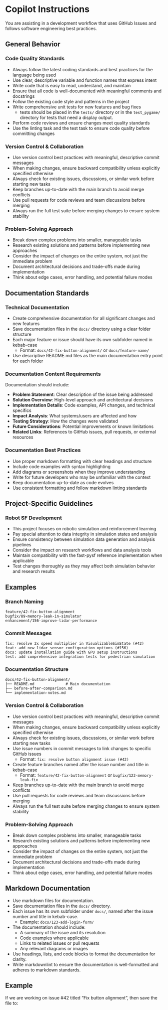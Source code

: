 # Copilot Instructions

You are assisting in a development workflow that uses GitHub Issues and follows software engineering best practices.

## General Behavior

### Code Quality Standards

- Always follow the latest coding standards and best practices for the language being used
- Use clear, descriptive variable and function names that express intent
- Write code that is easy to read, understand, and maintain
- Ensure that all code is well-documented with meaningful comments and docstrings
- Follow the existing code style and patterns in the project
- Write comprehensive unit tests for new features and bug fixes
  - tests should be placed in the `tests/` directory or in the `test_pygame/` directory for tests that need a display output.
- Perform code reviews and ensure changes meet quality standards
- Use the linting task and the test task to ensure code quality before committing changes

### Version Control & Collaboration

- Use version control best practices with meaningful, descriptive commit messages
- When making changes, ensure backward compatibility unless explicitly specified otherwise
- Always check for existing issues, discussions, or similar work before starting new tasks
- Keep branches up-to-date with the main branch to avoid merge conflicts
- Use pull requests for code reviews and team discussions before merging
- Always run the full test suite before merging changes to ensure system stability

### Problem-Solving Approach

- Break down complex problems into smaller, manageable tasks
- Research existing solutions and patterns before implementing new approaches
- Consider the impact of changes on the entire system, not just the immediate problem
- Document architectural decisions and trade-offs made during implementation
- Think about edge cases, error handling, and potential failure modes

## Documentation Standards

### Technical Documentation

- Create comprehensive documentation for all significant changes and new features
- Save documentation files in the `docs/` directory using a clear folder structure
- Each major feature or issue should have its own subfolder named in kebab-case
  - Format: `docs/42-fix-button-alignment/` or `docs/feature-name/`
- Use descriptive README.md files as the main documentation entry point for each folder

### Documentation Content Requirements

Documentation should include:
- **Problem Statement**: Clear description of the issue being addressed
- **Solution Overview**: High-level approach and architectural decisions
- **Implementation Details**: Code examples, API changes, and technical specifics
- **Impact Analysis**: What systems/users are affected and how
- **Testing Strategy**: How the changes were validated
- **Future Considerations**: Potential improvements or known limitations
- **Related Links**: References to GitHub issues, pull requests, or external resources

### Documentation Best Practices

- Use proper markdown formatting with clear headings and structure
- Include code examples with syntax highlighting
- Add diagrams or screenshots when they improve understanding
- Write for future developers who may be unfamiliar with the context
- Keep documentation up-to-date as code evolves
- Use consistent formatting and follow markdown linting standards

## Project-Specific Guidelines

### Robot SF Development

- This project focuses on robotic simulation and reinforcement learning
- Pay special attention to data integrity in simulation states and analysis
- Ensure consistency between simulation data generation and analysis pipelines
- Consider the impact on research workflows and data analysis tools
- Maintain compatibility with the fast-pysf reference implementation when applicable
- Test changes thoroughly as they may affect both simulation behavior and research results

## Examples

### Branch Naming

```
feature/42-fix-button-alignment
bugfix/89-memory-leak-in-simulator
enhancement/156-improve-lidar-performance
```

### Commit Messages

```
fix: resolve 2x speed multiplier in VisualizableSimState (#42)
feat: add new lidar sensor configuration options (#156)
docs: update installation guide with GPU setup instructions
test: add comprehensive integration tests for pedestrian simulation
```

### Documentation Structure

```
docs/42-fix-button-alignment/
├── README.md              # Main documentation
├── before-after-comparison.md
└── implementation-notes.md
```

### Version Control & Collaboration
- Use version control best practices with meaningful, descriptive commit messages
- When making changes, ensure backward compatibility unless explicitly specified otherwise
- Always check for existing issues, discussions, or similar work before starting new tasks
- Use issue numbers in commit messages to link changes to specific GitHub issues
  - Format: `fix: resolve button alignment issue (#42)`
- Create feature branches named after the issue number and title in kebab-case
  - Format: `feature/42-fix-button-alignment` or `bugfix/123-memory-leak-fix`
- Keep branches up-to-date with the main branch to avoid merge conflicts
- Use pull requests for code reviews and team discussions before merging
- Always run the full test suite before merging changes to ensure system stability

### Problem-Solving Approach
- Break down complex problems into smaller, manageable tasks
- Research existing solutions and patterns before implementing new approaches
- Consider the impact of changes on the entire system, not just the immediate problem
- Document architectural decisions and trade-offs made during implementation
- Think about edge cases, error handling, and potential failure modes

## Markdown Documentation

- Use markdown files for documentation.
- Save documentation files in the `docs/` directory.
- Each issue has its own subfolder under `docs/`, named after the issue number and title in kebab-case.
  - Example: `docs/123-add-login-form/`
- The documentation should include:
  - A summary of the issue and its resolution
  - Code examples where applicable
  - Links to related issues or pull requests
  - Any relevant diagrams or images
- Use headings, lists, and code blocks to format the documentation for clarity.
- Write markdownlint to ensure the documentation is well-formatted and adheres to markdown standards.

## Example

If we are working on issue #42 titled “Fix button alignment”, then save the file to:

